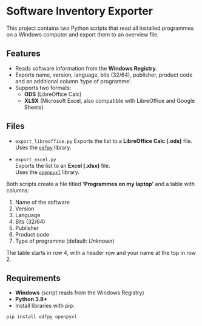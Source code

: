 # Software Inventory Exporter

This project contains two Python scripts that read all installed programmes on a Windows computer and export them to an overview file.

## Features
- Reads software information from the **Windows Registry**.
- Exports name, version, language, bits (32/64), publisher, product code and an additional column ‘type of programme’.
- Supports two formats:
  - **ODS** (LibreOffice Calc)
  - **XLSX** (Microsoft Excel, also compatible with LibreOffice and Google Sheets)

## Files
- `export_libreoffice.py`
Exports the list to a **LibreOffice Calc (.ods)** file.
Uses the [`odfpy`](https://pypi.org/project/odfpy/) library.

- `export_excel.py`  
  Exports the list to an **Excel (.xlsx)** file.  
  Uses the [`openpyxl`](https://pypi.org/project/openpyxl/) library.

Both scripts create a file titled **‘Programmes on my laptop’** and a table with columns:

1. Name of the software  
2. Version  
3. Language  
4. Bits (32/64)  
5. Publisher  
6. Product code  
7. Type of programme (default: *Unknown*)  

The table starts in row 4, with a header row and your name at the top in row 2.

## Requirements
- **Windows** (script reads from the Windows Registry)
- **Python 3.8+**
- Install libraries with pip:

```bash
pip install odfpy openpyxl
